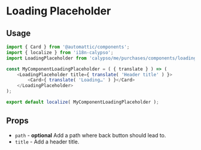 # Loading Placeholder

## Usage

```js
import { Card } from '@automattic/components';
import { localize } from 'i18n-calypso';
import LoadingPlaceholder from 'calypso/me/purchases/components/loading-placeholder';

const MyComponentLoadingPlaceholder = ( { translate } ) => (
	<LoadingPlaceholder title={ translate( 'Header title' ) }>
		<Card>{ translate( 'Loading…' ) }</Card>
	</LoadingPlaceholder>
);

export default localize( MyComponentLoadingPlaceholder );
```

## Props

- `path` - **optional** Add a path where back button should lead to.
- `title` - Add a header title.
